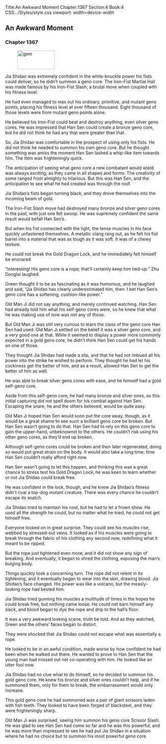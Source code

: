Title:An Awkward Moment 
Chapter:1367 
Section:4 
Book:4 
CSS:../Styles/style.css 
viewport: width=device-width
  
## An Awkward Moment
### Chapter 1367 
<figure>
	<img src="../Images/gem.gif" alt="gem" id="gem" width="120" height="60" />
</figure>
  

  
  Jia Shidao was extremely confident in the white-knuckle power his fists could deliver, so he didn’t summon a geno core. The Iron-Fist Martial Hall was made famous by his Iron-Fist Slash, a brutal move when coupled with his fitness level.

He had even managed to max out his ordinary, primitive, and mutant geno points, placing his fitness level at over fifteen thousand. Eight thousand of those levels were from mutant geno points alone.

He believed his Iron-Fist could beat and destroy anything, even silver geno cores. He was impressed that Han Sen could create a bronze geno core, but he did not think he had any that were greater than that.

So, Jia Shidao was comfortable in the prospect of using only his fists. He did not think he needed to summon his own geno core. But he thought something was amiss the moment Han Sen lashed a whip-like item towards him. The item was frighteningly quick.

The anticipation of seeing what geno core a new combatant would wield was always exciting, as they came in all shapes and forms. The creativity of some ranged from almighty to hilarious. But this was Han Sen, and the anticipation to see what he had created was through the roof.

Jia Shidao’s fists began turning black, and they drove themselves into the incoming beam of gold.

The Iron-Fist Slash move had destroyed many bronze and silver geno cores in the past, with just one fell swoop. He was supremely confident the same result would befall Han Sen’s.

But when his fist connected with the light, the tense muscles in his face quickly unfastened themselves. A metallic clang rang out, as he felt his fist barrel into a material that was as tough as it was soft. It was of a chewy texture.

He could not break the Gold Dragon Lock, and he immediately felt himself be ensnared.

“Interesting! His geno core is a rope; that’ll certainly keep him tied-up.” Zhu Donglai laughed.

Green thought it to be as fascinating as it was humorous, and he laughed and said, “Jia Shidao has clearly underestimated him, then. I bet Han Sen’s geno core has a softening, cushion-like power.”

Old Man Ji did not say anything, and merely continued watching. Han Sen had already told him what his self-geno cores were, so he knew that what he was making use of now was not any of those.

But Old Man Ji was still very curious to learn the class of the geno core Han Sen had used. Old Man Ji settled on the belief it was a silver geno core, and a very good one at that. While it seemed to display a power more commonly expected in a gold geno core, he didn’t think Han Sen could get his hands on one of those.

They thought Jia Shidao had made a slip, and that he had not imbued all his power into the strike he wished to perform. They thought he had let his cockiness get the better of him, and as a result, allowed Han Sen to get the better of him as well.

He was able to break silver geno cores with ease, and he himself had a gold self-geno core.

Aside from this self-geno core, he had many bronze and silver ones, so this initial capturing did not spell doom for his combat against Han Sen. Escaping the snare, he and the others believed, would be quite easy.

Old Man Ji hoped Han Sen would soon put the core away, though, as it would be a great shame to see such a brilliant geno core be broken. But Han Sen wasn’t going to do that. Han Sen had to rely on this geno core to gain the upper-hand, unbeknownst to the others. He couldn’t risk using his other geno cores, as they’d end up broken.

Although self-geno cores could be broken and then later regenerated, doing so would put great strain on the body. It would also take a long time; time Han Sen couldn’t really afford right now.

Han Sen wasn’t going to let this happen, and thinking this was a great chance to stress test his Gold Dragon Lock, he was keen to learn whether or not Jia Shidao could break free.

He was confident in the lock, though, and he knew Jia Shidao’s fitness didn’t rival a top-dog mutant creature. There was every chance he couldn’t escape its snatch.

Jia Shidao tried to maintain his cool, but he had to let a frown show. He used all the strength he could, but no matter what he tried, he could not get himself free.

Everyone looked on in great surprise. They could see his muscles rise, webbed by stressed-out veins. It looked as if his muscles were going to break through the fabric of his clothing any second now, redefining what it meant to be ripped.

But the rope just tightened even more, and it did not show any sign of breaking. And eventually, it began to shred the clothing, exposing the man’s bulging body.

Things quickly took a concerning turn. The rope did not relent in its tightening, and it eventually began to wear into the skin, drawing blood. Jia Shidao’s face changed. His power was like a volcano, but the measly-looking rope had bested him.

Jia Shidao tried gunning his muscles a multitude of times in the hopes he could break free, but nothing came loose. He could not earn himself any slack, and blood began to dye the rope and drip to the hall’s floor.

It was a very awkward looking scene, truth be told. And as they watched, Green and the others’ faces began to distort.

They were shocked that Jia Shidao could not escape what was essentially a rope.

He looked to be in an awful condition, made worse by how confident he had been when he walked out there. He wanted to prove to Han Sen that the young man had missed out not co-operating with him. He looked like an utter fool now.

Jia Shidao had no clue what to do himself, so he decided to summon his gold geno core. He knew his bronze and silver ones couldn’t help, and if he summoned them, only for them to break, the embarrassment would only increase.

This gold geno core he had summoned was a pair of giant scissors laden with fish teeth. They looked to have been forged of blacksteel, and they were frighteningly sharp.

Old Man Ji was surprised, seeing him summon his geno core Scissor Slash. He was glad to see Han Sen had come so far and he was this powerful, and he was more than impressed to see he had put Jia Shidao in a situation where he had no choice but to summon his most powerful geno core.
